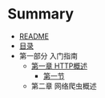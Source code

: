 # Summary

* [README](README.md)
* [目录](mu_lu.md)
* 第一部分 入门指南
   * [第一章 HTTP概述](1.md)
       * [第一节](1-1.md)
   * 第二章 网络爬虫概述

